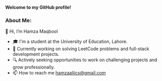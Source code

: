 **Welcome to my GitHub profile!**

### About Me:
👋 Hi, I’m Hamza Maqbool
- 🎓 I'm a student at the University of Education, Lahore.
- 🚀 Currently working on solving LeetCode problems and full-stack development projects.
- 🔍 Actively seeking opportunities to work on challenging projects and grow professionally.
- 📫 How to reach me hamzaaliics@gmail.com
